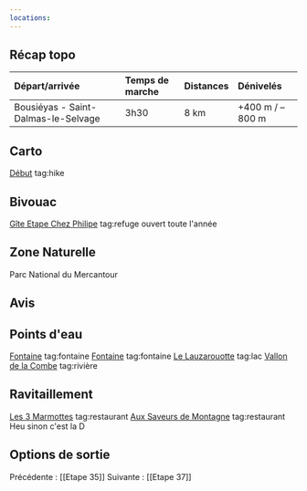 ```yaml
---
locations: 
---
```

## Récap topo

| Départ/arrivée                      | Temps de marche | Distances | Dénivelés       |
| :---------------------------------- | :-------------- | :-------- | :-------------- |
| Bousiéyas - Saint-Dalmas-le-Selvage | 3h30            | 8 km      | +400 m / –800 m |
## Carto  
[Début](geo:44.322373,6.86055) tag:hike
## Bivouac
[Gîte Etape Chez Philipe](geo:44.284658429366985,6.866646899996186) tag:refuge ouvert toute l'année 
## Zone Naturelle
Parc National du Mercantour
## Avis

## Points d'eau
[Fontaine](geo:44.322497,6.859563) tag:fontaine 
[Fontaine](geo:44.31326,6.866982) tag:fontaine 
[Le Lauzarouotte](geo:44.313055,6.868137) tag:lac
[Vallon de la Combe](geo:44.294707,6.876983) tag:rivière 
## Ravitaillement
[Les 3 Marmottes](geo:44.2844167,6.8666) tag:restaurant 
[Aux Saveurs de Montagne](geo:44.28424187549276,6.866562549432396) tag:restaurant 
Heu sinon c'est la D
## Options de sortie

Précédente : [[Etape 35]]
Suivante : [[Etape 37]]